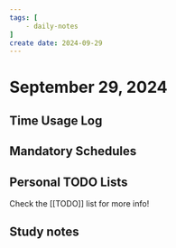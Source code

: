 ```yaml
---
tags: [
    - daily-notes
]
create date: 2024-09-29
---
```


# September 29, 2024

## Time Usage Log

## Mandatory Schedules
    
## Personal TODO Lists

Check the [[TODO]] list for more info!

## Study notes
